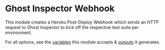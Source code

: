 # Ghost Inspector Webhook

This module creates a Heroku Post-Deploy Webhook which sends an HTTP request to Ghost Inspector to kick off the respective test suite per environment.

For all options, see the [variables](https://github.com/DoSomething/infrastructure/blob/main/components/ghost_inspector_webhook/variables.tf) this module accepts & [outputs](https://github.com/DoSomething/infrastructure/blob/main/components/ghost_inspector_webhook/outputs.tf) it generates.